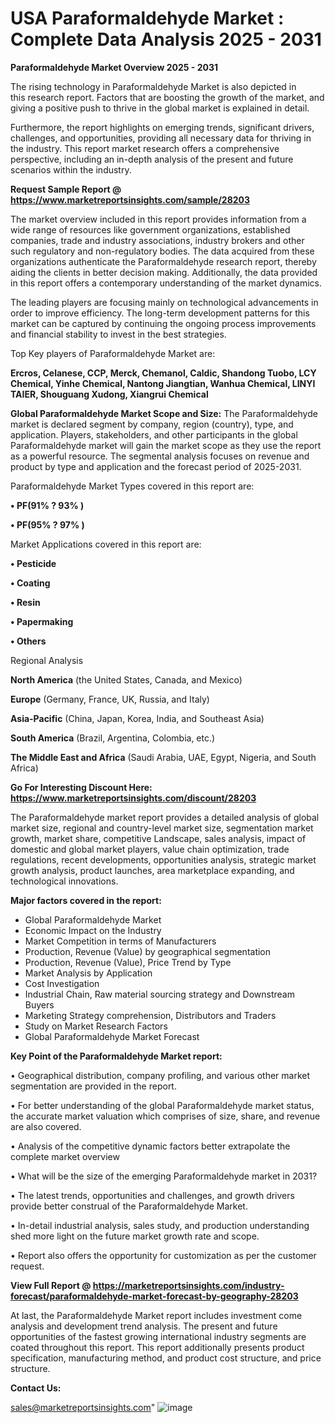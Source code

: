 # USA Paraformaldehyde Market : Complete Data Analysis 2025 - 2031

<Strong> Paraformaldehyde Market Overview 2025 - 2031</strong>

The rising technology in Paraformaldehyde Market is also depicted in this research report. Factors that are boosting the growth of the market, and giving a positive push to thrive in the global market is explained in detail.

Furthermore, the report highlights on emerging trends, significant drivers, challenges, and opportunities, providing all necessary data for thriving in the industry. This report market research offers a comprehensive perspective, including an in-depth analysis of the present and future scenarios within the industry.

<strong>Request Sample Report @ <a href=https://www.marketreportsinsights.com/sample/28203>https://www.marketreportsinsights.com/sample/28203</a></strong>

The market overview included in this report provides information from a wide range of resources like government organizations, established companies, trade and industry associations, industry brokers and other such regulatory and non-regulatory bodies. The data acquired from these organizations authenticate the Paraformaldehyde research report, thereby aiding the clients in better decision making. Additionally, the data provided in this report offers a contemporary understanding of the market dynamics.

The leading players are focusing mainly on technological advancements in order to improve efficiency. The long-term development patterns for this market can be captured by continuing the ongoing process improvements and financial stability to invest in the best strategies.

Top Key players of Paraformaldehyde Market are:

<strong>Ercros, Celanese, CCP, Merck, Chemanol, Caldic, Shandong Tuobo, LCY Chemical, Yinhe Chemical, Nantong Jiangtian, Wanhua Chemical, LINYI TAIER, Shouguang Xudong, Xiangrui Chemical</strong>

<strong><b>Global Paraformaldehyde Market Scope and Size:</b></strong>
The Paraformaldehyde market is declared segment by company, region (country), type, and application. Players, stakeholders, and other participants in the global Paraformaldehyde market will gain the market scope as they use the report as a powerful resource. The segmental analysis focuses on revenue and product by type and application and the forecast period of 2025-2031.

Paraformaldehyde Market Types covered in this report are:

<strong>• PF(91% ? 93% )

• PF(95% ? 97% )</strong>

Market Applications covered in this report are:

<strong>• Pesticide

• Coating

• Resin

• Papermaking

• Others</strong> 

Regional Analysis

<strong>North America</strong> (the United States, Canada, and Mexico)

<strong>Europe</strong> (Germany, France, UK, Russia, and Italy)

<strong>Asia-Pacific</strong> (China, Japan, Korea, India, and Southeast Asia)

<strong>South America</strong> (Brazil, Argentina, Colombia, etc.)

<strong>The Middle East and Africa</strong> (Saudi Arabia, UAE, Egypt, Nigeria, and South Africa)

<strong>Go For Interesting Discount Here: <a href=https://www.marketreportsinsights.com/discount/28203>https://www.marketreportsinsights.com/discount/28203</a></strong>

The Paraformaldehyde market report provides a detailed analysis of global market size, regional and country-level market size, segmentation market growth, market share, competitive Landscape, sales analysis, impact of domestic and global market players, value chain optimization, trade regulations, recent developments, opportunities analysis, strategic market growth analysis, product launches, area marketplace expanding, and technological innovations.

<strong><b>Major factors covered in the report:</b></strong>
<ul>
  <li>Global Paraformaldehyde Market </li>
  <li>Economic Impact on the Industry</li>
  <li>Market Competition in terms of Manufacturers</li>
  <li>Production, Revenue (Value) by geographical segmentation</li>
  <li>Production, Revenue (Value), Price Trend by Type</li>
  <li>Market Analysis by Application</li>
  <li>Cost Investigation</li>
  <li>Industrial Chain, Raw material sourcing strategy and Downstream Buyers</li>
  <li>Marketing Strategy comprehension, Distributors and Traders</li>
  <li>Study on Market Research Factors</li>
  <li>Global Paraformaldehyde Market Forecast</li>
</ul>

<strong><b>Key Point of the Paraformaldehyde Market report:</b></strong>

• Geographical distribution, company profiling, and various other market segmentation are provided in the report.

• For better understanding of the global Paraformaldehyde market status, the accurate market valuation which comprises of size, share, and revenue are also covered.

• Analysis of the competitive dynamic factors better extrapolate the complete market overview

• What will be the size of the emerging Paraformaldehyde market in 2031?

• The latest trends, opportunities and challenges, and growth drivers provide better construal of the Paraformaldehyde Market.

• In-detail industrial analysis, sales study, and production understanding shed more light on the future market growth rate and scope.

• Report also offers the opportunity for customization as per the customer request.

<strong><b>View Full Report @ <a href=https://marketreportsinsights.com/industry-forecast/paraformaldehyde-market-forecast-by-geography-28203>https://marketreportsinsights.com/industry-forecast/paraformaldehyde-market-forecast-by-geography-28203</a></b></strong>


At last, the Paraformaldehyde Market report includes investment come analysis and development trend analysis. The present and future opportunities of the fastest growing international industry segments are coated throughout this report. This report additionally presents product specification, manufacturing method, and product cost structure, and price structure.

<strong>Contact Us:</strong>

sales@marketreportsinsights.com"
![image](https://github.com/user-attachments/assets/801cb4df-afe2-47ae-9145-ad5a313959cc)
